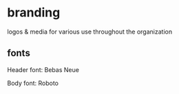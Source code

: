 # branding

logos &amp; media for various use throughout the organization

## fonts

Header font:  Bebas Neue

Body font: Roboto
